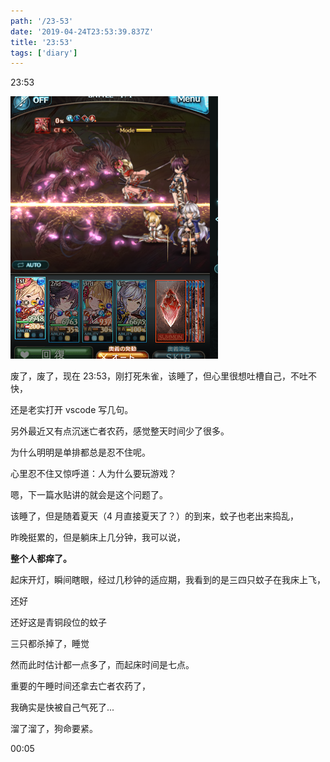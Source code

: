 ```yaml
---
path: '/23-53'
date: '2019-04-24T23:53:39.837Z'
title: '23:53'
tags: ['diary']
---
```


23:53

![gbf](gbf.png)

废了，废了，现在 23:53，刚打死朱雀，该睡了，但心里很想吐槽自己，不吐不快，

还是老实打开 vscode 写几句。

另外最近又有点沉迷亡者农药，感觉整天时间少了很多。

为什么明明是单排都总是忍不住呢。

心里忍不住又惊呼道：人为什么要玩游戏？

嗯，下一篇水贴讲的就会是这个问题了。

该睡了，但是随着夏天（4 月直接夏天了？）的到来，蚊子也老出来捣乱，

昨晚挺累的，但是躺床上几分钟，我可以说，

**整个人都痒了。**

起床开灯，瞬间瞎眼，经过几秒钟的适应期，我看到的是三四只蚊子在我床上飞，

还好

还好这是青铜段位的蚊子

三只都杀掉了，睡觉

然而此时估计都一点多了，而起床时间是七点。

重要的午睡时间还拿去亡者农药了，

我确实是快被自己气死了...

溜了溜了，狗命要紧。

00:05
